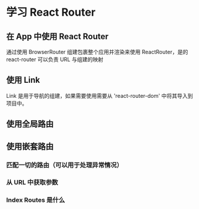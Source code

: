 # 学习 React Router


## 在 App 中使用 React Router

通过使用 BrowserRouter 组建包裹整个应用并渲染来使用 ReactRouter，是的 react-router 可以负责 URL 与组建的映射

## 使用 Link

Link 是用于导航的组建，如果需要使用需要从 'react-router-dom' 中将其导入到项目中。

## 使用全局路由

## 使用嵌套路由

### 匹配一切的路由（可以用于处理异常情况）

### 从 URL 中获取参数

### Index Routes 是什么